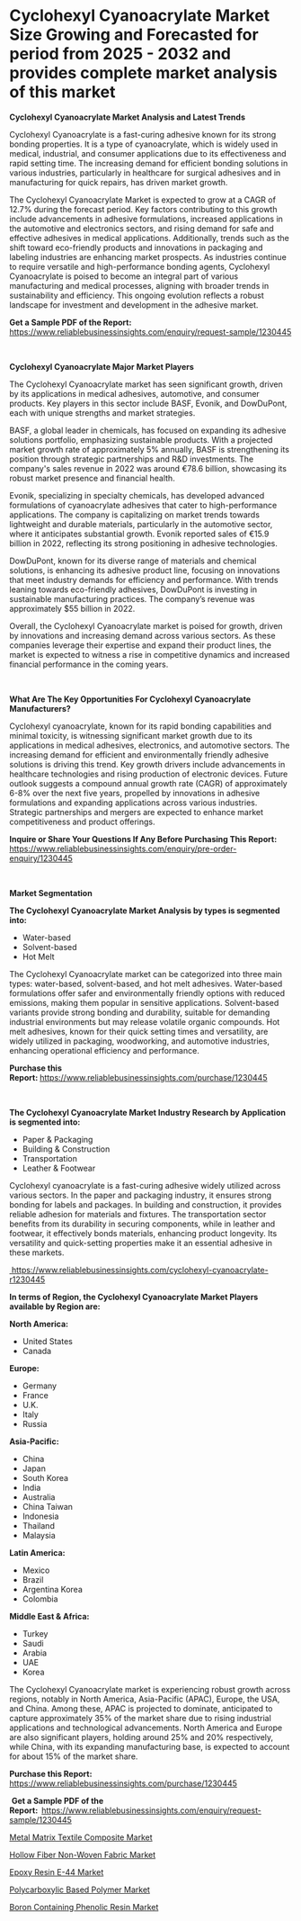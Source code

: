 <p><h1>Cyclohexyl Cyanoacrylate Market Size Growing and Forecasted for period from 2025 - 2032 and provides complete market analysis of this market</h1></p><p><strong>Cyclohexyl Cyanoacrylate Market Analysis and Latest Trends</strong></p>
<p><p>Cyclohexyl Cyanoacrylate is a fast-curing adhesive known for its strong bonding properties. It is a type of cyanoacrylate, which is widely used in medical, industrial, and consumer applications due to its effectiveness and rapid setting time. The increasing demand for efficient bonding solutions in various industries, particularly in healthcare for surgical adhesives and in manufacturing for quick repairs, has driven market growth.</p><p>The Cyclohexyl Cyanoacrylate Market is expected to grow at a CAGR of 12.7% during the forecast period. Key factors contributing to this growth include advancements in adhesive formulations, increased applications in the automotive and electronics sectors, and rising demand for safe and effective adhesives in medical applications. Additionally, trends such as the shift toward eco-friendly products and innovations in packaging and labeling industries are enhancing market prospects. As industries continue to require versatile and high-performance bonding agents, Cyclohexyl Cyanoacrylate is poised to become an integral part of various manufacturing and medical processes, aligning with broader trends in sustainability and efficiency. This ongoing evolution reflects a robust landscape for investment and development in the adhesive market.</p></p>
<p><strong>Get a Sample PDF of the Report:&nbsp;</strong> <a href="https://www.reliablebusinessinsights.com/enquiry/request-sample/1230445?utm_campaign=1847&utm_medium=2&utm_source=Github&utm_content=ia&utm_term=03042025&utm_id=cyclohexyl-cyanoacrylate">https://www.reliablebusinessinsights.com/enquiry/request-sample/1230445</a></p>
<p>&nbsp;</p>
<p><strong>Cyclohexyl Cyanoacrylate Major Market Players</strong></p>
<p><p>The Cyclohexyl Cyanoacrylate market has seen significant growth, driven by its applications in medical adhesives, automotive, and consumer products. Key players in this sector include BASF, Evonik, and DowDuPont, each with unique strengths and market strategies.</p><p>BASF, a global leader in chemicals, has focused on expanding its adhesive solutions portfolio, emphasizing sustainable products. With a projected market growth rate of approximately 5% annually, BASF is strengthening its position through strategic partnerships and R&D investments. The company's sales revenue in 2022 was around €78.6 billion, showcasing its robust market presence and financial health.</p><p>Evonik, specializing in specialty chemicals, has developed advanced formulations of cyanoacrylate adhesives that cater to high-performance applications. The company is capitalizing on market trends towards lightweight and durable materials, particularly in the automotive sector, where it anticipates substantial growth. Evonik reported sales of €15.9 billion in 2022, reflecting its strong positioning in adhesive technologies.</p><p>DowDuPont, known for its diverse range of materials and chemical solutions, is enhancing its adhesive product line, focusing on innovations that meet industry demands for efficiency and performance. With trends leaning towards eco-friendly adhesives, DowDuPont is investing in sustainable manufacturing practices. The company’s revenue was approximately $55 billion in 2022. </p><p>Overall, the Cyclohexyl Cyanoacrylate market is poised for growth, driven by innovations and increasing demand across various sectors. As these companies leverage their expertise and expand their product lines, the market is expected to witness a rise in competitive dynamics and increased financial performance in the coming years.</p></p>
<p>&nbsp;</p>
<p><strong>What Are The Key Opportunities For Cyclohexyl Cyanoacrylate Manufacturers?</strong></p>
<p><p>Cyclohexyl cyanoacrylate, known for its rapid bonding capabilities and minimal toxicity, is witnessing significant market growth due to its applications in medical adhesives, electronics, and automotive sectors. The increasing demand for efficient and environmentally friendly adhesive solutions is driving this trend. Key growth drivers include advancements in healthcare technologies and rising production of electronic devices. Future outlook suggests a compound annual growth rate (CAGR) of approximately 6-8% over the next five years, propelled by innovations in adhesive formulations and expanding applications across various industries. Strategic partnerships and mergers are expected to enhance market competitiveness and product offerings.</p></p>
<p><strong>Inquire or Share Your Questions If Any Before Purchasing This Report:</strong> <a href="https://www.reliablebusinessinsights.com/enquiry/pre-order-enquiry/1230445?utm_campaign=1847&utm_medium=2&utm_source=Github&utm_content=ia&utm_term=03042025&utm_id=cyclohexyl-cyanoacrylate">https://www.reliablebusinessinsights.com/enquiry/pre-order-enquiry/1230445</a></p>
<p>&nbsp;</p>
<p><strong>Market Segmentation</strong></p>
<p><strong>The Cyclohexyl Cyanoacrylate Market Analysis by types is segmented into:</strong></p>
<p><ul><li>Water-based</li><li>Solvent-based</li><li>Hot Melt</li></ul></p>
<p><p>The Cyclohexyl Cyanoacrylate market can be categorized into three main types: water-based, solvent-based, and hot melt adhesives. Water-based formulations offer safer and environmentally friendly options with reduced emissions, making them popular in sensitive applications. Solvent-based variants provide strong bonding and durability, suitable for demanding industrial environments but may release volatile organic compounds. Hot melt adhesives, known for their quick setting times and versatility, are widely utilized in packaging, woodworking, and automotive industries, enhancing operational efficiency and performance.</p></p>
<p><strong>Purchase this Report:&nbsp;</strong><a href="https://www.reliablebusinessinsights.com/purchase/1230445?utm_campaign=1847&utm_medium=2&utm_source=Github&utm_content=ia&utm_term=03042025&utm_id=cyclohexyl-cyanoacrylate">https://www.reliablebusinessinsights.com/purchase/1230445</a></p>
<p>&nbsp;</p>
<p><strong>The Cyclohexyl Cyanoacrylate Market Industry Research by Application is segmented into:</strong></p>
<p><ul><li>Paper & Packaging</li><li>Building & Construction</li><li>Transportation</li><li>Leather & Footwear</li></ul></p>
<p><p>Cyclohexyl cyanoacrylate is a fast-curing adhesive widely utilized across various sectors. In the paper and packaging industry, it ensures strong bonding for labels and packages. In building and construction, it provides reliable adhesion for materials and fixtures. The transportation sector benefits from its durability in securing components, while in leather and footwear, it effectively bonds materials, enhancing product longevity. Its versatility and quick-setting properties make it an essential adhesive in these markets.</p></p>
<p><a href="https://www.reliablebusinessinsights.com/cyclohexyl-cyanoacrylate-r1230445?utm_campaign=1847&utm_medium=2&utm_source=Github&utm_content=ia&utm_term=03042025&utm_id=cyclohexyl-cyanoacrylate">&nbsp;https://www.reliablebusinessinsights.com/cyclohexyl-cyanoacrylate-r1230445</a></p>
<p><strong>In terms of Region, the Cyclohexyl Cyanoacrylate Market Players available by Region are:</strong></p>
<p>
    <p> <strong> North America: </strong>
        <ul>
            <li>United States</li>
            <li>Canada</li>
        </ul>
        </p> 
    <p> <strong> Europe: </strong>
        <ul>
            <li>Germany</li>
            <li>France</li>
            <li>U.K.</li>
            <li>Italy</li>
            <li>Russia</li>
        </ul>
        </p> 
    <p> <strong> Asia-Pacific: </strong>
        <ul>
            <li>China</li>
            <li>Japan</li>
            <li>South Korea</li>
            <li>India</li>
            <li>Australia</li>
            <li>China Taiwan</li>
            <li>Indonesia</li>
            <li>Thailand</li>
            <li>Malaysia</li>
        </ul>
        </p> 
    <p> <strong> Latin America: </strong>
        <ul>
            <li>Mexico</li>
            <li>Brazil</li>
            <li>Argentina Korea</li>
            <li>Colombia</li>
        </ul>
        </p> 
    <p> <strong> Middle East & Africa: </strong>
        <ul>
            <li>Turkey</li>
            <li>Saudi</li>
            <li>Arabia</li>
            <li>UAE</li>
            <li>Korea</li>
        </ul>
    </p>
    </p>
<p><p>The Cyclohexyl Cyanoacrylate market is experiencing robust growth across regions, notably in North America, Asia-Pacific (APAC), Europe, the USA, and China. Among these, APAC is projected to dominate, anticipated to capture approximately 35% of the market share due to rising industrial applications and technological advancements. North America and Europe are also significant players, holding around 25% and 20% respectively, while China, with its expanding manufacturing base, is expected to account for about 15% of the market share.</p></p>
<p><strong>Purchase this Report: </strong><a href="https://www.reliablebusinessinsights.com/purchase/1230445?utm_campaign=1847&utm_medium=2&utm_source=Github&utm_content=ia&utm_term=03042025&utm_id=cyclohexyl-cyanoacrylate">https://www.reliablebusinessinsights.com/purchase/1230445</a></p>
<p>&nbsp;<strong>Get a Sample PDF of the Report:&nbsp;&nbsp;</strong><a href="https://www.reliablebusinessinsights.com/enquiry/request-sample/1230445?utm_campaign=1847&utm_medium=2&utm_source=Github&utm_content=ia&utm_term=03042025&utm_id=cyclohexyl-cyanoacrylate">https://www.reliablebusinessinsights.com/enquiry/request-sample/1230445</a></p>
<p><strong></strong></p>
<p><p><a href="https://github.com/ozolsgasko02/Market-Research-Report-List-1/blob/main/metal-matrix-textile-composite-market.md?utm_campaign=1847&utm_medium=2&utm_source=Github&utm_content=ia&utm_term=03042025&utm_id=cyclohexyl-cyanoacrylate">Metal Matrix Textile Composite Market</a></p><p><a href="https://github.com/borknyberg/Market-Research-Report-List-1/blob/main/hollow-fiber-non-woven-fabric-market.md?utm_campaign=1847&utm_medium=2&utm_source=Github&utm_content=ia&utm_term=03042025&utm_id=cyclohexyl-cyanoacrylate">Hollow Fiber Non-Woven Fabric Market</a></p><p><a href="https://github.com/mynaoanes/Market-Research-Report-List-1/blob/main/epoxy-resin-e-44-market.md?utm_campaign=1847&utm_medium=2&utm_source=Github&utm_content=ia&utm_term=03042025&utm_id=cyclohexyl-cyanoacrylate">Epoxy Resin E-44 Market</a></p><p><a href="https://github.com/alrogikrosa/Market-Research-Report-List-1/blob/main/polycarboxylic-based-polymer-market.md?utm_campaign=1847&utm_medium=2&utm_source=Github&utm_content=ia&utm_term=03042025&utm_id=cyclohexyl-cyanoacrylate">Polycarboxylic Based Polymer Market</a></p><p><a href="https://github.com/puhakhommabh/Market-Research-Report-List-1/blob/main/boron-containing-phenolic-resin-market.md?utm_campaign=1847&utm_medium=2&utm_source=Github&utm_content=ia&utm_term=03042025&utm_id=cyclohexyl-cyanoacrylate">Boron Containing Phenolic Resin Market</a></p></p>